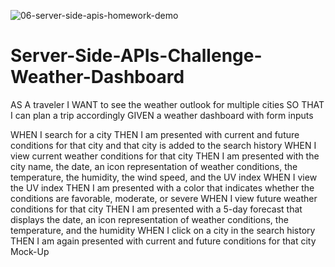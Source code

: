 ![06-server-side-apis-homework-demo](https://user-images.githubusercontent.com/77178392/112761151-72a6ed80-8fbf-11eb-951c-ed98d95c37d9.png)
# Server-Side-APIs-Challenge-Weather-Dashboard
AS A traveler I WANT to see the weather outlook for multiple cities SO THAT I can plan a trip accordingly
GIVEN a weather dashboard with form inputs

WHEN I search for a city
THEN I am presented with current and future conditions for that city and that city is added to the search history
WHEN I view current weather conditions for that city
THEN I am presented with the city name, the date, an icon representation of weather conditions, the temperature, the humidity, the wind speed, and the UV index
WHEN I view the UV index
THEN I am presented with a color that indicates whether the conditions are favorable, moderate, or severe
WHEN I view future weather conditions for that city
THEN I am presented with a 5-day forecast that displays the date, an icon representation of weather conditions, the temperature, and the humidity
WHEN I click on a city in the search history
THEN I am again presented with current and future conditions for that city
Mock-Up
